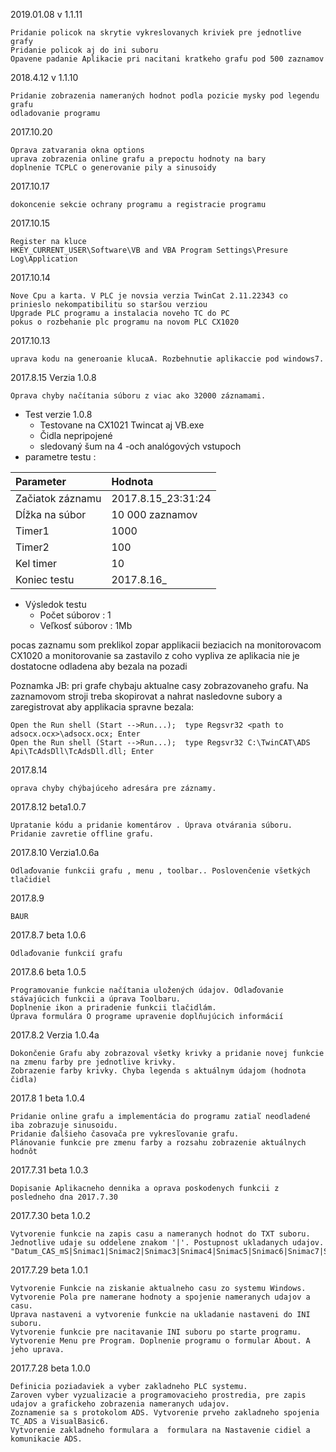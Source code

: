2019.01.08 v 1.1.11

    Pridanie policok na skrytie vykreslovanych kriviek pre jednotlive grafy
    Pridanie policok aj do ini suboru
    Opavene padanie Aplikacie pri nacitani kratkeho grafu pod 500 zaznamov
       
    

2018.4.12  v 1.1.10

    Pridanie zobrazenia nameraných hodnot podla pozicie mysky pod legendu grafu
    odladovanie programu
    
2017.10.20

    Oprava zatvarania okna options
    uprava zobrazenia online grafu a prepoctu hodnoty na bary
    doplnenie TCPLC o generovanie pily a sinusoidy
    
2017.10.17

    dokoncenie sekcie ochrany programu a registracie programu
    
2017.10.15

    Register na kluce
    HKEY_CURRENT_USER\Software\VB and VBA Program Settings\Presure Log\Application

2017.10.14

    Nove Cpu a karta. V PLC je novsia verzia TwinCat 2.11.22343 co prinieslo nekompatibilitu so staršou verziou 
    Upgrade PLC programu a instalacia noveho TC do PC
    pokus o rozbehanie plc programu na novom PLC CX1020   	     

2017.10.13

    uprava kodu na generoanie klucaA. Rozbehnutie aplikaccie pod windows7.

2017.8.15   Verzia 1.0.8

    Oprava chyby načítania súboru z viac ako 32000 záznamami.

* Test verzie 1.0.8
    - Testovane na CX1021 Twincat aj VB.exe
    - Čidla nepripojené
    - sledovaný šum na 4 -och analógových vstupoch
* parametre testu :

| Parameter    | Hodnota     |
| :------------- | :------------- |
| Začiatok záznamu | 2017.8.15_23:31:24 |
| Dĺžka na súbor   | 10 000 zaznamov    |
| Timer1           | 1000               |
| Timer2           | 100                |
| Kel timer        | 10                 |
| Koniec testu     | 2017.8.16_         |


* Výsledok testu
  - Počet súborov 	: 1  
  - Veľkosť súborov	: 1Mb

pocas zaznamu som preklikol zopar applikacii beziacich na monitorovacom CX1020 a monitorovanie sa zastavilo z coho vypliva ze aplikacia nie je dostatocne odladena aby bezala na pozadi

Poznamka JB: pri grafe chybaju aktualne casy zobrazovaneho grafu.
Na zaznamovom stroji treba skopirovat a nahrat nasledovne subory a zaregistrovat aby applikacia spravne bezala:

    Open the Run shell (Start -->Run...);  type Regsvr32 <path to adsocx.ocx>\adsocx.ocx; Enter
    Open the Run shell (Start -->Run...);  type Regsvr32 C:\TwinCAT\ADS Api\TcAdsDll\TcAdsDll.dll; Enter

2017.8.14

    oprava chyby chýbajúceho adresára pre záznamy.

2017.8.12   beta1.0.7

    Upratanie kódu a pridanie komentárov . Úprava otvárania súboru. Pridanie zavretie offline grafu.

2017.8.10   Verzia1.0.6a

    Odlaďovanie funkcii grafu , menu , toolbar.. Poslovenčenie všetkých tlačidiel    

2017.8.9

    BAUR
    
2017.8.7   beta 1.0.6

    Odlaďovanie funkcií grafu

 2017.8.6   beta 1.0.5

    Programovanie funkcie načítania uložených údajov. Odlaďovanie stávajúcich funkcii a úprava Toolbaru.
    Doplnenie ikon a priradenie funkcii tlačidlám. 
    Úprava formulára O programe upravenie doplňujúcich informácií

2017.8.2   Verzia 1.0.4a

    Dokončenie Grafu aby zobrazoval všetky krivky a pridanie novej funkcie na zmenu farby pre jednotlive krivky.
    Zobrazenie farby krivky. Chyba legenda s aktuálnym údajom (hodnota čidla)

2017.8 1   beta 1.0.4

    Pridanie online grafu a implementácia do programu zatiaľ neodladené iba zobrazuje sinusoidu. 
    Pridanie ďalšieho časovača pre vykresľovanie grafu. 
    Plánovanie funkcie pre zmenu farby a rozsahu zobrazenie aktuálnych hodnôt

2017.7.31	beta 1.0.3

    Dopisanie Aplikacneho dennika a oprava poskodenych funkcii z posledneho dna 2017.7.30

2017.7.30  beta 1.0.2

    Vytvorenie funkcie na zapis casu a nameranych hodnot do TXT suboru. 
    Jednotlive udaje su oddelene znakom '|'. Postupnost ukladanych udajov.
    "Datum_CAS_mS|Snimac1|Snimac2|Snimac3|Snimac4|Snimac5|Snimac6|Snimac7|Snimac8"

2017.7.29   beta 1.0.1

    Vytvorenie Funkcie na ziskanie aktualneho casu zo systemu Windows. 
    Vytvorenie Pola pre namerane hodnoty a spojenie nameranych udajov a casu. 
    Uprava nastaveni a vytvorenie funkcie na ukladanie nastaveni do INI suboru.
    Vytvorenie funkcie pre nacitavanie INI suboru po starte programu.
    Vytvorenie Menu pre Program. Doplnenie programu o formular About. A jeho uprava.

2017.7.28	  beta 1.0.0

    Definicia poziadaviek a vyber zakladneho PLC systemu.
    Zaroven vyber vyzualizacie a programovacieho prostredia, pre zapis udajov a grafickeho zobrazenia nameranych udajov. 
    Zoznamenie sa s protokolom ADS. Vytvorenie prveho zakladneho spojenia TC_ADS a VisualBasic6.
    Vytvorenie zakladneho formulara a  formulara na Nastavenie cidiel a komunikacie ADS.













